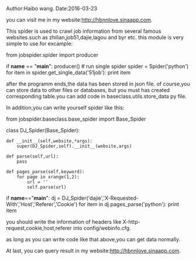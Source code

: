 Author:Haibo wang.
Date:2016-03-23

you can visit me in my website:http://hbnnlove.sinaapp.com.




This spider is used to crawl job information from several famous websites.such as zhilian,job51,dajie,lagou and byr etc.
this module is very simple to use.for excample:

 from jobspider.spider import producer

 if __name__ == "__main__":
    producer()
    # run single spider
    spider = Spider('python')
    for item in  spider.get_single_data('51job'):
        print item

 after the programm ends,the data has been stored in json file. of course,you can store data to other files or databases,
 but you must has created corresponding table.you can add code in baseclass.utils.store_data py file.


 In addition,you can write yourself spider like this:

 from jobspider.baseclass.base_spider import Base_Spider

 class DJ_Spider(Base_Spider):

    def __init__(self,website,*args):
        super(DJ_Spider,self).__init__(website,args)

    def parse(self,url):
        pass

    def pages_parse(self,keyword):
        for page in xrange(1,2):
            url = ''
            self.parse(url)


 if __name__=="__main__":
    dj = DJ_Spider('dajie','X-Requested-With','Host','Referer','Cookie')
    for item in dj.pages_parse('python'):
        print item



 you should write the information of headers like X-http-request,cookie,host,referer into config/webinfo.cfg.

 as long as you can write code like that above,you can get data normally.





At last, you can query result in my website:http://hbnnlove.sinaapp.com.

